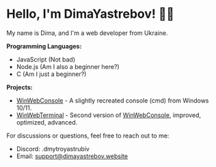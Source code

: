 # Hello, I'm DimaYastrebov! 👋🏻

My name is Dima, and I'm a web developer from Ukraine.

**Programming Languages:**
- JavaScript (Not bad)
- Node.js (Am I also a beginner here?)
- C (Am I just a beginner?)

**Projects:**
- [WinWebConsole](https://github.com/DimaYastrebovYT/WinWebConsole) - A slightly recreated console (cmd) from Windows 10/11.
- [WinWebTerminal](https://github.com/DimaYastrebovYT/WinWebTerminal) - Second version of [WinWebConsole](https://github.com/DimaYastrebovYT/WinWebConsole), improved, optimized, advanced.

For discussions or questions, feel free to reach out to me:
- Discord: .dmytroyastrubiv
- Email: [support@dimayastrebov.website](mailto:support@dimayastrebov.website)

